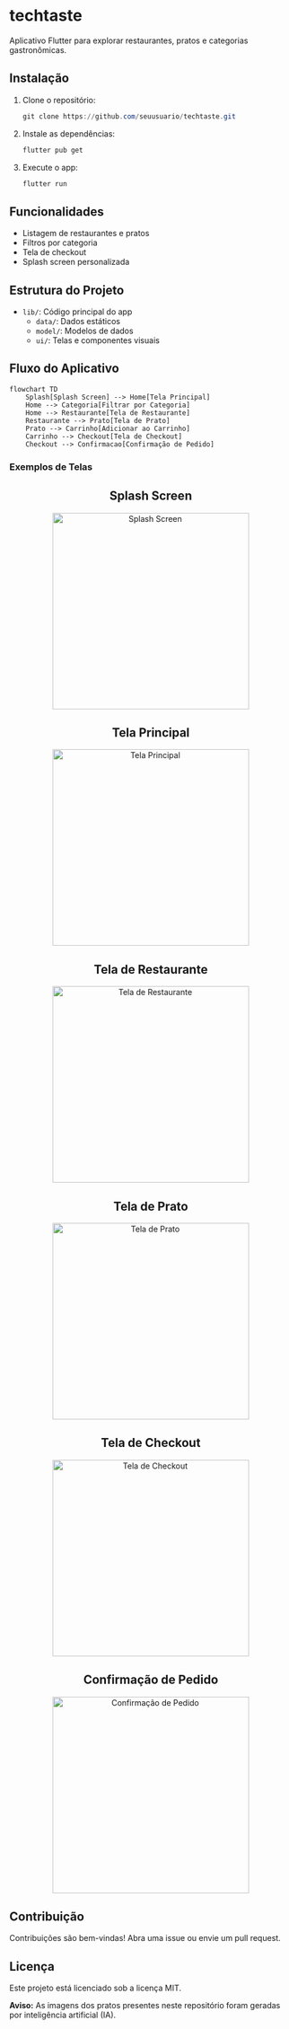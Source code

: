# techtaste

Aplicativo Flutter para explorar restaurantes, pratos e categorias gastronômicas.

## Instalação

1. Clone o repositório:
   ```powershell
   git clone https://github.com/seuusuario/techtaste.git
   ```
2. Instale as dependências:
   ```powershell
   flutter pub get
   ```
3. Execute o app:
   ```powershell
   flutter run
   ```

## Funcionalidades

- Listagem de restaurantes e pratos
- Filtros por categoria
- Tela de checkout
- Splash screen personalizada

## Estrutura do Projeto

- `lib/`: Código principal do app
  - `data/`: Dados estáticos
  - `model/`: Modelos de dados
  - `ui/`: Telas e componentes visuais

## Fluxo do Aplicativo

```mermaid
flowchart TD
    Splash[Splash Screen] --> Home[Tela Principal]
    Home --> Categoria[Filtrar por Categoria]
    Home --> Restaurante[Tela de Restaurante]
    Restaurante --> Prato[Tela de Prato]
    Prato --> Carrinho[Adicionar ao Carrinho]
    Carrinho --> Checkout[Tela de Checkout]
    Checkout --> Confirmacao[Confirmação de Pedido]
```

### Exemplos de Telas

<div align="center">
  <h2>Splash Screen</h2>
  <img src="assets/screenshots/splash-screen.png" width="350" alt="Splash Screen"/>

  <h2>Tela Principal</h2>
  <img src="assets/screenshots/home-screen.png" width="350" alt="Tela Principal"/>

  <h2>Tela de Restaurante</h2>
  <img src="assets/screenshots/restaurant-screen.png" width="350" alt="Tela de Restaurante"/>

  <h2>Tela de Prato</h2>
  <img src="assets/screenshots/dish-screen.png" width="350" alt="Tela de Prato"/>

  <h2>Tela de Checkout</h2>
  <img src="assets/screenshots/checkout-screen.png" width="350" alt="Tela de Checkout"/>

  <h2>Confirmação de Pedido</h2>
  <img src="assets/screenshots/order-confirmation.png" width="350" alt="Confirmação de Pedido"/>
</div>

## Contribuição

Contribuições são bem-vindas! Abra uma issue ou envie um pull request.

## Licença

Este projeto está licenciado sob a licença MIT.

**Aviso:** As imagens dos pratos presentes neste repositório foram geradas por inteligência artificial (IA).

